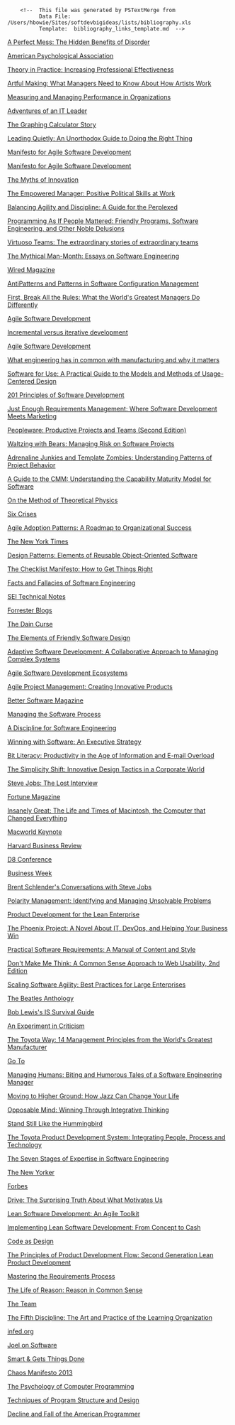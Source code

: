         <!--  This file was generated by PSTextMerge from
              Data File: /Users/hbowie/Sites/softdevbigideas/lists/bibliography.xls
              Template:  bibliography_links_template.md  -->

[A Perfect Mess: The Hidden Benefits of Disorder][abrahamson-freeman-2006]

[abrahamson-freeman-2006]: bibliography.html#abrahamson-freeman-2006

[American Psychological Association][apa-multitask-2006]

[apa-multitask-2006]: bibliography.html#apa-multitask-2006

[Theory in Practice: Increasing Professional Effectiveness][argyris-schon-1974]

[argyris-schon-1974]: bibliography.html#argyris-schon-1974

[Artful Making: What Managers Need to Know About How Artists Work][austin-devin-2003]

[austin-devin-2003]: bibliography.html#austin-devin-2003

[Measuring and Managing Performance in Organizations][austin-1996]

[austin-1996]: bibliography.html#austin-1996

[Adventures of an IT Leader][austin-et-al-2009]

[austin-et-al-2009]: bibliography.html#austin-et-al-2009

[The Graphing Calculator Story][avitzur-2004]

[avitzur-2004]: bibliography.html#avitzur-2004

[Leading Quietly: An Unorthodox Guide to Doing the Right Thing][badaracco-2002]

[badaracco-2002]: bibliography.html#badaracco-2002

[Manifesto for Agile Software Development][beck-et-al-2001-p]

[beck-et-al-2001-p]: bibliography.html#beck-et-al-2001-p

[Manifesto for Agile Software Development][beck-et-al-2001]

[beck-et-al-2001]: bibliography.html#beck-et-al-2001

[The Myths of Innovation][berkun-2007]

[berkun-2007]: bibliography.html#berkun-2007

[The Empowered Manager: Positive Political Skills at Work][block-1987]

[block-1987]: bibliography.html#block-1987

[Balancing Agility and Discipline: A Guide for the Perplexed][boehm-turner-2003]

[boehm-turner-2003]: bibliography.html#boehm-turner-2003

[Programming As If People Mattered: Friendly Programs, Software Engineering, and Other Noble Delusions][borenstein-1991]

[borenstein-1991]: bibliography.html#borenstein-1991

[Virtuoso Teams: The extraordinary stories of extraordinary teams][boynton-fischer-2009]

[boynton-fischer-2009]: bibliography.html#boynton-fischer-2009

[The Mythical Man-Month: Essays on Software Engineering][brooks-1975]

[brooks-1975]: bibliography.html#brooks-1975

[Wired Magazine][brooks-2010]

[brooks-2010]: bibliography.html#brooks-2010

[AntiPatterns and Patterns in Software Configuration Management][brown-et-al-1999]

[brown-et-al-1999]: bibliography.html#brown-et-al-1999

[First, Break All the Rules: What the World's Greatest Managers Do Differently][buckingham-et-al-1999]

[buckingham-et-al-1999]: bibliography.html#buckingham-et-al-1999

[Agile Software Development][cockburn-2002]

[cockburn-2002]: bibliography.html#cockburn-2002

[Incremental versus iterative development][cockburn-2007]

[cockburn-2007]: bibliography.html#cockburn-2007

[Agile Software Development][cockburn-2001]

[cockburn-2001]: bibliography.html#cockburn-2001

[What engineering has in common with manufacturing and why it matters][cockburn-2006]

[cockburn-2006]: bibliography.html#cockburn-2006

[Software for Use: A Practical Guide to the Models and Methods of Usage-Centered Design][constantine-lockwood-1999]

[constantine-lockwood-1999]: bibliography.html#constantine-lockwood-1999

[201 Principles of Software Development][davis-1995]

[davis-1995]: bibliography.html#davis-1995

[Just Enough Requirements Management: Where Software Development Meets Marketing][davis-2005]

[davis-2005]: bibliography.html#davis-2005

[Peopleware: Productive Projects and Teams (Second Edition)][demarco-1999]

[demarco-1999]: bibliography.html#demarco-1999

[Waltzing with Bears: Managing Risk on Software Projects][demarco-lister-2003]

[demarco-lister-2003]: bibliography.html#demarco-lister-2003

[Adrenaline Junkies and Template Zombies: Understanding Patterns of Project Behavior][demarco-et-al-2008]

[demarco-et-al-2008]: bibliography.html#demarco-et-al-2008

[A Guide to the CMM: Understanding the Capability Maturity Model for Software][dymond-1995]

[dymond-1995]: bibliography.html#dymond-1995

[On the Method of Theoretical Physics][einstein-1933]

[einstein-1933]: bibliography.html#einstein-1933

[Six Crises][nixon-1962]

[nixon-1962]: bibliography.html#nixon-1962

[Agile Adoption Patterns: A Roadmap to Organizational Success][elssamadisy-2008]

[elssamadisy-2008]: bibliography.html#elssamadisy-2008

[The New York Times][nytimes-2007]

[nytimes-2007]: bibliography.html#nytimes-2007

[Design Patterns: Elements of Reusable Object-Oriented Software][gamma-et-al-1994]

[gamma-et-al-1994]: bibliography.html#gamma-et-al-1994

[The Checklist Manifesto: How to Get Things Right][gawande-2011]

[gawande-2011]: bibliography.html#gawande-2011

[Facts and Fallacies of Software Engineering][glass-2003]

[glass-2003]: bibliography.html#glass-2003

[SEI Technical Notes][sei-2008]

[sei-2008]: bibliography.html#sei-2008

[Forrester Blogs][gualtieri-2009]

[gualtieri-2009]: bibliography.html#gualtieri-2009

[The Dain Curse][hammett-1929]

[hammett-1929]: bibliography.html#hammett-1929

[The Elements of Friendly Software Design][heckel-1994]

[heckel-1994]: bibliography.html#heckel-1994

[Adaptive Software Development: A Collaborative Approach to Managing Complex Systems][highsmith-1999]

[highsmith-1999]: bibliography.html#highsmith-1999

[Agile Software Development Ecosystems][highsmith-2002]

[highsmith-2002]: bibliography.html#highsmith-2002

[Agile Project Management: Creating Innovative Products][highsmith-2004]

[highsmith-2004]: bibliography.html#highsmith-2004

[Better Software Magazine][highsmith-2007-11]

[highsmith-2007-11]: bibliography.html#highsmith-2007-11

[Managing the Software Process][humphrey-1989]

[humphrey-1989]: bibliography.html#humphrey-1989

[A Discipline for Software Engineering][humphrey-1995]

[humphrey-1995]: bibliography.html#humphrey-1995

[Winning with Software: An Executive Strategy][humphrey-2002]

[humphrey-2002]: bibliography.html#humphrey-2002

[Bit Literacy: Productivity in the Age of Information and E-mail Overload][hurst-2007]

[hurst-2007]: bibliography.html#hurst-2007

[The Simplicity Shift: Innovative Design Tactics in a Corporate World][jenson-2002]

[jenson-2002]: bibliography.html#jenson-2002

[Steve Jobs: The Lost Interview][jobs-1995]

[jobs-1995]: bibliography.html#jobs-1995

[Fortune Magazine][jobs-2000]

[jobs-2000]: bibliography.html#jobs-2000

[Insanely Great: The Life and Times of Macintosh, the Computer that Changed Everything][jobs-2000-insanely]

[jobs-2000-insanely]: bibliography.html#jobs-2000-insanely

[Macworld Keynote][jobs-2007]

[jobs-2007]: bibliography.html#jobs-2007

[Harvard Business Review][jobs-2011]

[jobs-2011]: bibliography.html#jobs-2011

[D8 Conference][jobs-2010]

[jobs-2010]: bibliography.html#jobs-2010

[Business Week][jobs-1998]

[jobs-1998]: bibliography.html#jobs-1998

[Brent Schlender's Conversations with Steve Jobs][jobs-2004]

[jobs-2004]: bibliography.html#jobs-2004

[Polarity Management: Identifying and Managing Unsolvable Problems][johnson-1992]

[johnson-1992]: bibliography.html#johnson-1992

[Product Development for the Lean Enterprise][kennedy-2003]

[kennedy-2003]: bibliography.html#kennedy-2003

[The Phoenix Project: A Novel About IT, DevOps, and Helping Your Business Win][kim-et-al-2013]

[kim-et-al-2013]: bibliography.html#kim-et-al-2013

[Practical Software Requirements: A Manual of Content and Style][kovitz-1999]

[kovitz-1999]: bibliography.html#kovitz-1999

[Don't Make Me Think: A Common Sense Approach to Web Usability, 2nd Edition][krug-2005]

[krug-2005]: bibliography.html#krug-2005

[Scaling Software Agility: Best Practices for Large Enterprises][leffingwell-2007]

[leffingwell-2007]: bibliography.html#leffingwell-2007

[The Beatles Anthology][beatles-2000]

[beatles-2000]: bibliography.html#beatles-2000

[Bob Lewis's IS Survival Guide][lewis-1999]

[lewis-1999]: bibliography.html#lewis-1999

[An Experiment in Criticism][lewis-1961]

[lewis-1961]: bibliography.html#lewis-1961

[The Toyota Way: 14 Management Principles from the World's Greatest Manufacturer][liker-2003]

[liker-2003]: bibliography.html#liker-2003

[Go To][lohr-2002]

[lohr-2002]: bibliography.html#lohr-2002

[Managing Humans: Biting and Humorous Tales of a Software Engineering Manager][lopp-2007]

[lopp-2007]: bibliography.html#lopp-2007

[Moving to Higher Ground: How Jazz Can Change Your Life][marsalis-2008]

[marsalis-2008]: bibliography.html#marsalis-2008

[Opposable Mind: Winning Through Integrative Thinking][martin-2009]

[martin-2009]: bibliography.html#martin-2009

[Stand Still Like the Hummingbird][miller-1962]

[miller-1962]: bibliography.html#miller-1962

[The Toyota Product Development System: Integrating People, Process and Technology][morgan-liker-2006]

[morgan-liker-2006]: bibliography.html#morgan-liker-2006

[The Seven Stages of Expertise in Software Engineering][page-jones-1998]

[page-jones-1998]: bibliography.html#page-jones-1998

[The New Yorker][parker-2015]

[parker-2015]: bibliography.html#parker-2015

[Forbes][phillips-2009]

[phillips-2009]: bibliography.html#phillips-2009

[Drive: The Surprising Truth About What Motivates Us][pink-2009]

[pink-2009]: bibliography.html#pink-2009

[Lean Software Development: An Agile Toolkit][poppendieck-2003]

[poppendieck-2003]: bibliography.html#poppendieck-2003

[Implementing Lean Software Development: From Concept to Cash][poppendieck-2006]

[poppendieck-2006]: bibliography.html#poppendieck-2006

[Code as Design][reeves-1992]

[reeves-1992]: bibliography.html#reeves-1992

[The Principles of Product Development Flow: Second Generation Lean Product Development][reinertsen-2012]

[reinertsen-2012]: bibliography.html#reinertsen-2012

[Mastering the Requirements Process][robertson-1999]

[robertson-1999]: bibliography.html#robertson-1999

[The Life of Reason: Reason in Common Sense][santayana-1906]

[santayana-1906]: bibliography.html#santayana-1906

[The Team][schembechler-1983]

[schembechler-1983]: bibliography.html#schembechler-1983

[The Fifth Discipline: The Art and Practice of the Learning Organization][senge-1990]

[senge-1990]: bibliography.html#senge-1990

[infed.org][smith-2013]

[smith-2013]: bibliography.html#smith-2013

[Joel on Software][spolsky-2004]

[spolsky-2004]: bibliography.html#spolsky-2004

[Smart & Gets Things Done][spolsky-2007]

[spolsky-2007]: bibliography.html#spolsky-2007

[Chaos Manifesto 2013][standish-2013]

[standish-2013]: bibliography.html#standish-2013

[The Psychology of Computer Programming][weinberg-1971]

[weinberg-1971]: bibliography.html#weinberg-1971

[Techniques of Program Structure and Design][yourdon-1976]

[yourdon-1976]: bibliography.html#yourdon-1976

[Decline and Fall of the American Programmer][yourdon-1992]

[yourdon-1992]: bibliography.html#yourdon-1992
